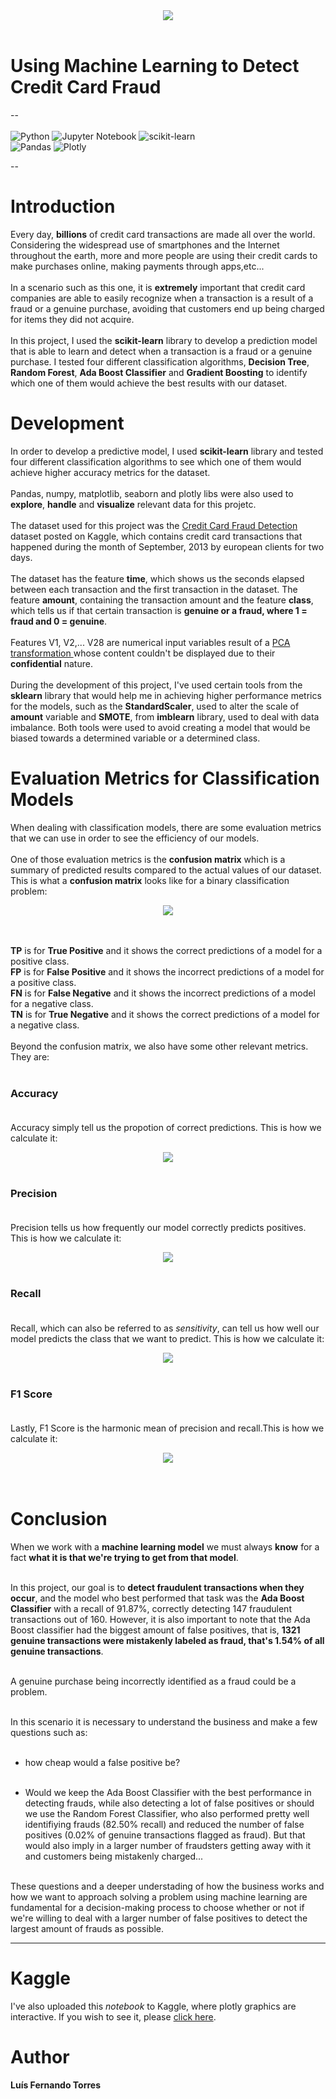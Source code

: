 <center><img src="https://www.cardrates.com/wp-content/uploads/2020/08/shutterstock_576998230.jpg"></center><br>

# Using Machine Learning to Detect Credit Card Fraud
--<br><br>
![Python](https://img.shields.io/badge/python-3670A0?style=for-the-badge&logo=python&logoColor=ffdd54) ![Jupyter Notebook](https://img.shields.io/badge/jupyter-%23FA0F00.svg?style=for-the-badge&logo=jupyter&logoColor=white) ![scikit-learn](https://img.shields.io/badge/scikit--learn-%23F7931E.svg?style=for-the-badge&logo=scikit-learn&logoColor=white) <br>
![Pandas](https://img.shields.io/badge/pandas-%23150458.svg?style=for-the-badge&logo=pandas&logoColor=white) ![Plotly](https://img.shields.io/badge/Plotly-%233F4F75.svg?style=for-the-badge&logo=plotly&logoColor=white)<br>

--

# Introduction

Every day, **billions** of credit card transactions are made all over the world. Considering the widespread use of smartphones and the Internet throughout the earth, more and more people are using their credit cards to make purchases online, making payments through apps,etc...<br><br>
In a scenario such as this one, it is **extremely** important that credit card companies are able to easily recognize when a transaction is a result of a fraud or a genuine purchase, avoiding that customers end up being charged for items they did not acquire.<br><br>
In this project, I used the **scikit-learn** library to develop a prediction model that is able to learn and detect when a transaction is a fraud or a genuine purchase. I tested four different classification algorithms, **Decision Tree**, **Random Forest**, **Ada Boost Classifier** and **Gradient Boosting** to identify which one of them would achieve the best results with our dataset.

# Development

In order to develop a predictive model, I used **scikit-learn** library and tested four different classification algorithms to see which one of them would achieve higher accuracy metrics for the dataset.<br><br>
Pandas, numpy, matplotlib, seaborn and plotly libs were also used to **explore**, **handle** and **visualize** relevant data for this projetc.<br><br>
The dataset used for this project was the <a href= "https://www.kaggle.com/datasets/mlg-ulb/creditcardfraud">Credit Card Fraud Detection</a> dataset posted on Kaggle, which contains credit card transactions that happened during the month of September, 2013 by european clients for two days.<br><br>
The dataset has the feature **time**, which shows us the seconds elapsed between each transaction and the first transaction in the dataset. The feature **amount**, containing the transaction amount and the feature **class**, which tells us if that certain transaction is **genuine or a fraud, where 1 = fraud and 0 = genuine**.<br><br>
Features V1, V2,... V28 are numerical input variables result of a <a href = "https://en.wikipedia.org/wiki/Principal_component_analysis">PCA transformation </a> whose content couldn't be displayed due to their **confidential** nature.<br><br>
During the development of this project, I've used certain tools from the **sklearn** library that would help me in achieving higher performance metrics for the models, such as the **StandardScaler**, used to alter the scale of **amount** variable and **SMOTE**, from **imblearn** library, used to deal with data imbalance. Both tools were used to avoid creating a model that would be biased towards a determined variable or a determined class.

# Evaluation Metrics for Classification Models<br>

When dealing with classification models, there are some evaluation metrics that we can use in order to see the efficiency of our models.<br><br>
One of those evaluation metrics is the **confusion matrix** which is a summary of predicted results compared to the actual values of our dataset. This is what a **confusion matrix** looks like for a binary classification problem:<br>
<center><img src= "https://miro.medium.com/max/1400/1*hbFaAWGBfFzlPys1TeSJuQ.png"></center><br><br>

**TP** is for **True Positive** and it shows the correct predictions of a model for a positive class.<br> 
**FP** is for **False Positive** and it shows the incorrect predictions of a model for a positive class.<br> 
**FN** is for **False Negative** and it shows the incorrect predictions of a model for a negative class.<br> 
**TN** is for **True Negative** and it shows the correct predictions of a model for a negative class.<br><br> 
Beyond the confusion matrix, we also have some other relevant metrics. They are:<br><br>  

### Accuracy <br><br> 
Accuracy simply tell us the propotion of correct predictions. This is how we calculate it:<br>
<center><img src = "https://www.mydatamodels.com/wp-content/uploads/2020/10/2.-Accuracy-formula-machine-learning-algorithms.png"></center><br>

### Precision <br><br> 
Precision tells us how frequently our model correctly predicts positives. This is how we calculate it:<br>
<center><img src = "https://www.mydatamodels.com/wp-content/uploads/2020/10/5.-Precision-formula.png"></center><br>

### Recall <br><br> 
Recall, which can also be referred to as *sensitivity*, can tell us how well our model predicts the class that we want to predict. This is how we calculate it:<br>
<center><img src = "https://www.mydatamodels.com/wp-content/uploads/2020/10/3.-Sensitivity-formula.png"></center><br>

### F1 Score <br><br> 
Lastly, F1 Score is the harmonic mean of precision and recall.This is how we calculate it:<br>
<center><img src = "https://www.mydatamodels.com/wp-content/uploads/2020/10/6.-Precision-recall-1024x277.png"></center><br><br>

# Conclusion 
When we work with a **machine learning model** we must always **know** for a fact **what it is that we're trying to get from that model**.<br><br>

In this project, our goal is to **detect fraudulent transactions when they occur**, and the model who best performed that task was the **Ada Boost Classifier** with a recall of 91.87%, correctly detecting 147 fraudulent transactions out of 160. However, it is also important to note that the Ada Boost classifier had the biggest amount of false positives, that is, **1321 genuine transactions were mistakenly labeled as fraud, that's 1.54% of all genuine transactions**.<br><br>

A genuine purchase being incorrectly identified as a fraud could be a problem.<br><br>

In this scenario it is necessary to understand the business and make a few questions such as:<br><br>


- how cheap would a false positive be?<br><br>

- Would we keep the Ada Boost Classifier with the best performance in detecting frauds, while also detecting a lot of false positives or should we use the Random Forest Classifier, who also performed pretty well identifiying frauds (82.50% recall) and reduced the number of false positives (0.02% of genuine transactions flagged as fraud). But that would also imply in a larger number of fraudsters getting away with it and customers being mistakenly charged...<br><br>

These questions and a deeper understading of how the business works and how we want to approach solving a problem using machine learning are fundamental for a decision-making process to choose whether or not if we're willing to deal with a larger number of false positives to detect the largest amount of frauds as possible.


----

# Kaggle

I've also uploaded this *notebook* to Kaggle, where plotly graphics are interactive. If you wish to see it, please <a href = "https://www.kaggle.com/code/lusfernandotorres/91-87-recall-with-ada-boost-cc-fraud-detection/notebook">click here</a>.

# Author
**Luís Fernando Torres**
